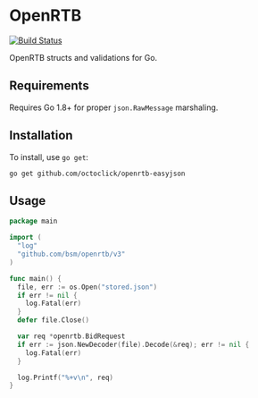 # OpenRTB

[![Build Status](https://travis-ci.org/bsm/openrtb.svg?branch=master)](https://travis-ci.org/bsm/openrtb)

OpenRTB structs and validations for Go.

## Requirements

Requires Go 1.8+ for proper `json.RawMessage` marshaling.

## Installation

To install, use `go get`:

```shell
go get github.com/octoclick/openrtb-easyjson
```

## Usage

```go
package main

import (
  "log"
  "github.com/bsm/openrtb/v3"
)

func main() {
  file, err := os.Open("stored.json")
  if err != nil {
    log.Fatal(err)
  }
  defer file.Close()

  var req *openrtb.BidRequest
  if err := json.NewDecoder(file).Decode(&req); err != nil {
    log.Fatal(err)
  }

  log.Printf("%+v\n", req)
}
```
